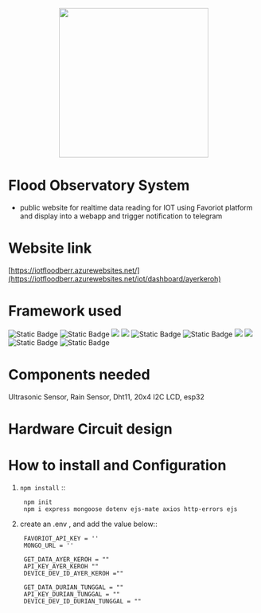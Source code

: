 <p align="center">
  <img width="300" height="300" src="https://github.com/codecinn27/flood_iot_web/assets/103735025/aa9c1eef-15e5-4211-9706-2665973fc4f8">
</p>


# Flood Observatory System
- public website for realtime data reading for IOT using Favoriot platform and display into a webapp and trigger notification to telegram 

# Website link
[https://iotfloodberr.azurewebsites.net/](https://iotfloodberr.azurewebsites.net/iot/dashboard/ayerkeroh)

# Framework used
![Static Badge](https://img.shields.io/badge/espressif-%23E7352C?style=for-the-badge&logo=espressif&logoColor=white&labelColor=red&color=red)
![Static Badge](https://img.shields.io/badge/bootstrap-%23%237952B3?style=for-the-badge&logo=bootstrap&logoColor=white&labelColor=purple&color=purple)
<img src="https://img.shields.io/badge/Microsoft_Azure-0089D6?style=for-the-badge&logo=microsoft-azure&logoColor=white">
<img src="https://img.shields.io/badge/MongoDB-4EA94B?style=for-the-badge&logo=mongodb&logoColor=white">
![Static Badge](https://img.shields.io/badge/html5-%23E34F26?style=for-the-badge&logo=html5&logoColor=white&labelColor=%23FFA500&color=%23FFA500)
![Static Badge](https://img.shields.io/badge/css3-%23%23%231572B6?style=for-the-badge&logo=css3&logoColor=white&labelColor=%230047AB&color=%230047AB)
<img src="https://img.shields.io/badge/Node.js-43853D?style=for-the-badge&logo=node.js&logoColor=white">
<img src="	https://img.shields.io/badge/MongoDB-4EA94B?style=for-the-badge&logo=mongodb&logoColor=white">
![Static Badge](https://img.shields.io/badge/ExpressJs-%23000000?style=for-the-badge&logo=express)
![Static Badge](https://img.shields.io/badge/cloudinary-%233448C5?style=for-the-badge&logo=cloudinary&logoColor=white&labelColor=%236CB4EE&color=%236CB4EE)
# Components needed
Ultrasonic Sensor, Rain Sensor, Dht11, 20x4 I2C LCD, esp32
# Hardware Circuit design 

# How to install and Configuration
1. ``npm install`` ::
   
        npm init
        npm i express mongoose dotenv ejs-mate axios http-errors ejs 

3. create an .env , and add the value below::
   
        FAVORIOT_API_KEY = ''
        MONGO_URL = ''

        GET_DATA_AYER_KEROH = ""
        API_KEY_AYER_KEROH ""
        DEVICE_DEV_ID_AYER_KEROH =""

        GET_DATA_DURIAN_TUNGGAL = ""
        API_KEY_DURIAN_TUNGGAL = ""
        DEVICE_DEV_ID_DURIAN_TUNGGAL = ""



